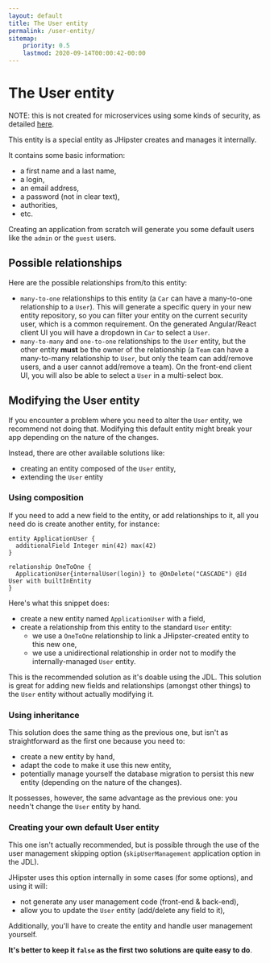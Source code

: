 ```yaml
---
layout: default
title: The User entity
permalink: /user-entity/
sitemap:
    priority: 0.5
    lastmod: 2020-09-14T00:00:42-00:00
---
```


# <i class="fa fa-user"></i> The User entity

NOTE: this is not created for microservices using some kinds of security, as detailed
<a href="/creating-microservices/">here</a>.

This entity is a special entity as JHipster creates and manages it internally.

It contains some basic information:
  - a first name and a last name,
  - a login,
  - an email address,
  - a password (not in clear text),
  - authorities,
  - etc.

Creating an application from scratch will generate you some default users like the `admin` or the `guest` users.

## Possible relationships

Here are the possible relationships from/to this entity:
  - `many-to-one` relationships to this entity (a `Car` can have a many-to-one relationship to a `User`).
    This will generate a specific query in your new entity repository, so you can filter your entity on the current
    security user, which is a common requirement. On the generated Angular/React client UI you will have a dropdown in
    `Car` to select a `User`.
  - `many-to-many` and `one-to-one` relationships to the `User` entity, but the other entity __must__ be the owner
    of the relationship (a `Team` can have a many-to-many relationship to `User`, but only the team can add/remove users,
    and a user cannot add/remove a team). On the front-end client UI, you will also be able to select a `User` in
    a multi-select box.

## Modifying the User entity

If you encounter a problem where you need to alter the `User` entity, we recommend not doing that.
Modifying this default entity might break your app depending on the nature of the changes.

Instead, there are other available solutions like:
  - creating an entity composed of the `User` entity,
  - extending the `User` entity

### Using composition

If you need to add a new field to the entity, or add relationships to it, 
all you need do is create another entity, for instance:

```jdl
entity ApplicationUser {
  additionalField Integer min(42) max(42)
}

relationship OneToOne {
  ApplicationUser{internalUser(login)} to @OnDelete("CASCADE") @Id User with builtInEntity
}
```

Here's what this snippet does:
  - create a new entity named `ApplicationUser` with a field,
  - create a relationship from this entity to the standard `User` entity:
    - we use a `OneToOne` relationship to link a JHipster-created entity to this new one,
    - we use a unidirectional relationship in order not to modify the internally-managed `User` entity. 

This is the recommended solution as it's doable using the JDL.
This solution is great for adding new fields and relationships (amongst other things) to the `User` entity
without actually modifying it.

### Using inheritance

This solution does the same thing as the previous one, but isn't as straightforward as the first one because you need to:
  - create a new entity by hand,
  - adapt the code to make it use this new entity,
  - potentially manage yourself the database migration to persist this new entity (depending on the nature of the changes).

It possesses, however, the same advantage as the previous one: you needn't change the `User` entity by hand.

### Creating your own default User entity

This one isn't actually recommended, but is possible through the use of the user management skipping option
(`skipUserManagement` application option in the JDL).

JHipster uses this option internally in some cases (for some options), and using it will:
  - not generate any user management code (front-end & back-end),
  - allow you to update the `User` entity (add/delete any field to it),

Additionally, you'll have to create the entity and handle user management yourself.

**It's better to keep it `false` as the first two solutions are quite easy to do**.
